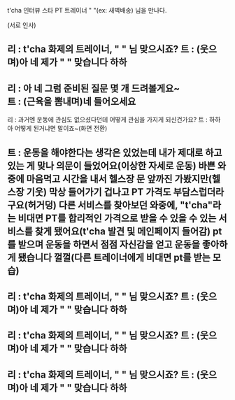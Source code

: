 t'cha 인터뷰 스타 PT 트레이너 " "(ex: 새벽배송) 님을 만나다.

(서로 인사)

리 : t'cha 화제의 트레이너, " " 님 맞으시죠?
트 : (웃으며)아 네 제가 " " 맞습니다 하하
------------------------------------------------


리 : 아 네 그럼 준비된 질문 몇 개 드려볼게요~  
트 : (근육을 뽐내며)네 들어오세요
------------------------------------------------


리 : 과거엔 운동에 관심도 없으셨다던데 어떻게 관심을 가지게 되신건가요?
트 : 하하 아 어떻게 된거냐면 말이죠~(화면 전환)

트 : 운동을 해야한다는 생각은 있었는데 내가 제대로 하고 있는 게 맞나 의문이 들었어요(이상한 자세로 운동)
바쁜 와중에 마음먹고 시간을 내서 헬스장 문 앞까진 가봤지만(헬스장 기웃) 막상 들어가기 겁나고 PT 가격도 부담스럽더라구요(허거덩)
다른 서비스를 찾아보던 와중에, "t'cha"라는 비대면 PT를 합리적인 가격으로 받을 수 있을 수 있는 서비스를 찾게 됐어요(t'cha 발견 및 메인페이지 들어감)
pt를 받으며 운동을 하면서 점점 자신감을 얻고 운동을 좋아하게 됐습니다 껄껄(다른 트레이너에게 비대면 pt를 받는 모습)
------------------------------------------------

리 : t'cha 화제의 트레이너, " " 님 맞으시죠?
트 : (웃으며)아 네 제가 " " 맞습니다 하하
------------------------------------------------


리 : t'cha 화제의 트레이너, " " 님 맞으시죠?
트 : (웃으며)아 네 제가 " " 맞습니다 하하
------------------------------------------------


리 : t'cha 화제의 트레이너, " " 님 맞으시죠?
트 : (웃으며)아 네 제가 " " 맞습니다 하하
------------------------------------------------